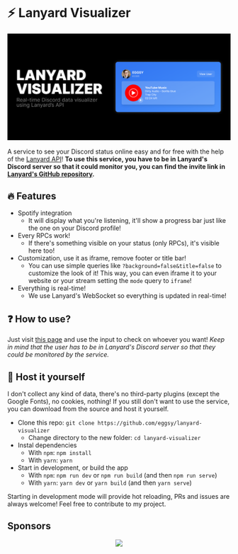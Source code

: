 # ⚡ Lanyard Visualizer

<p align="center">
  <img src="./images/landing.png" alt="landing page" title="Landing page of the example" />
</p>

A service to see your Discord status online easy and for free with the help of the [Lanyard API](https://github.com/phineas/lanyard)! **To use this service, you have to be in Lanyard's Discord server so that it could monitor you, you can find the invite link in [Lanyard's GitHub repository](https://github.com/phineas/lanyard).**

## 🔥 Features

- Spotify integration
  - It will display what you're listening, it'll show a progress bar just like the one on your Discord profile!
- Every RPCs work!
  - If there's something visible on your status (only RPCs), it's visible here too!
- Customization, use it as iframe, remove footer or title bar!
  - You can use simple queries like `?background=false&title=false` to customize the look of it! This way, you can even iframe it to your website or your stream setting the `mode` query to `iframe`!
- Everything is real-time!
  - We use Lanyard's WebSocket so everything is updated in real-time!

## ❓ How to use?

Just visit [this page](https://lanyard-visualizer.netlify.app) and use the input to check on whoever you want! _Keep in mind that the user has to be in Lanyard's Discord server so that they could be monitored by the service._

## 🌟 Host it yourself

I don't collect any kind of data, there's no third-party plugins (except the Google Fonts), no cookies, nothing! If you still don't want to use the service, you can download from the source and host it yourself.

- Clone this repo: `git clone https://github.com/eggsy/lanyard-visualizer`
  - Change directory to the new folder: `cd lanyard-visualizer`
- Instal dependencies
  - With `npm`: `npm install`
  - With `yarn`: `yarn`
- Start in development, or build the app
  - With `npm`: `npm run dev` or `npm run build` (and then `npm run serve`)
  - With `yarn`: `yarn dev` or `yarn build` (and then `yarn serve`)

Starting in development mode will provide hot reloading, PRs and issues are always welcome! Feel free to contribute to my project.

## Sponsors

<p align="center">
  <a href="https://github.com/sponsors/eggsy">
    <img src='https://cdn.jsdelivr.net/gh/eggsy/.github/sponsors.svg'/>
  </a>
</p>
